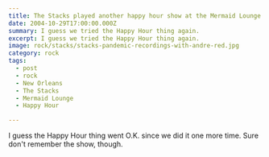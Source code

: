 ```yaml
---
title: The Stacks played another happy hour show at the Mermaid Lounge.
date: 2004-10-29T17:00:00.000Z
summary: I guess we tried the Happy Hour thing again.
excerpt: I guess we tried the Happy Hour thing again.
image: rock/stacks/stacks-pandemic-recordings-with-andre-red.jpg
category: rock
tags:
  - post
  - rock
  - New Orleans
  - The Stacks
  - Mermaid Lounge
  - Happy Hour

---
```


I guess the Happy Hour thing went O.K. since we did it one more time. Sure don't remember the show, though.